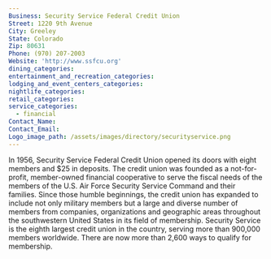```yaml
---
Business: Security Service Federal Credit Union
Street: 1220 9th Avenue
City: Greeley
State: Colorado
Zip: 80631
Phone: (970) 207-2003
Website: 'http://www.ssfcu.org'
dining_categories:
entertainment_and_recreation_categories:
lodging_and_event_centers_categories:
nightlife_categories:
retail_categories:
service_categories:
  - financial
Contact_Name:
Contact_Email:
Logo_image_path: /assets/images/directory/securityservice.png
---
```



In 1956, Security Service Federal Credit Union opened its doors with eight members and $25 in deposits. The credit union was founded as a not-for-profit, member-owned financial cooperative to serve the fiscal needs of the members of the U.S. Air Force Security Service Command and their families. Since those humble beginnings, the credit union has expanded to include not only military members but a large and diverse number of members from companies, organizations and geographic areas throughout the southwestern United States in its field of membership. Security Service is the eighth largest credit union in the country, serving more than 900,000 members worldwide. There are now more than 2,600 ways to qualify for membership.